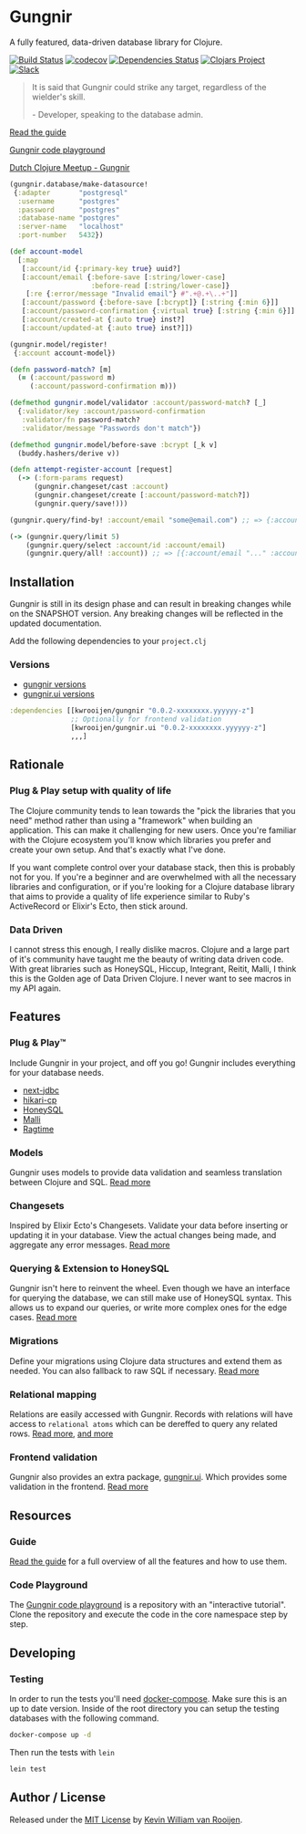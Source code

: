 # Gungnir

A fully featured, data-driven database library for Clojure.

[![Build Status](https://github.com/kwrooijen/gungnir/actions/workflows/test.yml/badge.svg)](https://github.com/kwrooijen/gungnir/actions/workflows/test.yml)
[![codecov](https://codecov.io/gh/kwrooijen/gungnir/branch/master/graph/badge.svg)](https://codecov.io/gh/kwrooijen/gungnir)
[![Dependencies Status](https://versions.deps.co/kwrooijen/gungnir/status.svg)](https://versions.deps.co/kwrooijen/gungnir)
[![Clojars Project](https://img.shields.io/clojars/v/kwrooijen/gungnir.svg)](https://clojars.org/kwrooijen/gungnir)
[![Slack](https://img.shields.io/badge/clojurians-gungnir-blue.svg?logo=slack)](https://clojurians.slack.com/messages/gungnir/)

> It is said that Gungnir could strike any target, regardless of the wielder's
> skill.
>
> \- Developer, speaking to the database admin.

[Read the guide](https://kwrooijen.github.io/gungnir/guide.html)

[Gungnir code playground](https://github.com/kwrooijen/gungnir-playground)

[Dutch Clojure Meetup - Gungnir](https://www.youtube.com/watch?v=9Sr_-Vk9wBw)

```clojure
(gungnir.database/make-datasource!
 {:adapter       "postgresql"
  :username      "postgres"
  :password      "postgres"
  :database-name "postgres"
  :server-name   "localhost"
  :port-number   5432})

(def account-model
  [:map
   [:account/id {:primary-key true} uuid?]
   [:account/email {:before-save [:string/lower-case]
                    :before-read [:string/lower-case]}
    [:re {:error/message "Invalid email"} #".+@.+\..+"]]
   [:account/password {:before-save [:bcrypt]} [:string {:min 6}]]
   [:account/password-confirmation {:virtual true} [:string {:min 6}]]
   [:account/created-at {:auto true} inst?]
   [:account/updated-at {:auto true} inst?]])

(gungnir.model/register!
 {:account account-model})

(defn password-match? [m]
  (= (:account/password m)
     (:account/password-confirmation m)))

(defmethod gungnir.model/validator :account/password-match? [_]
  {:validator/key :account/password-confirmation
   :validator/fn password-match?
   :validator/message "Passwords don't match"})

(defmethod gungnir.model/before-save :bcrypt [_k v]
  (buddy.hashers/derive v))

(defn attempt-register-account [request]
  (-> (:form-params request)
      (gungnir.changeset/cast :account)
      (gungnir.changeset/create [:account/password-match?])
      (gungnir.query/save!)))

(gungnir.query/find-by! :account/email "some@email.com") ;; => {:account/email "some@email.com",,,}

(-> (gungnir.query/limit 5)
    (gungnir.query/select :account/id :account/email)
    (gungnir.query/all! :account)) ;; => [{:account/email "..." :account/id "..."},,,]
```

## Installation

Gungnir is still in its design phase and can result in breaking changes while on
the SNAPSHOT version. Any breaking changes will be reflected in the updated
documentation.

Add the following dependencies to your `project.clj`

### Versions
* [gungnir versions](http://repo.clojars.org/kwrooijen/gungnir/0.0.2-SNAPSHOT/)
* [gungnir.ui versions](http://repo.clojars.org/kwrooijen/gungnir.ui/0.0.2-SNAPSHOT/)

```clojure
:dependencies [[kwrooijen/gungnir "0.0.2-xxxxxxxx.yyyyyy-z"]
               ;; Optionally for frontend validation
               [kwrooijen/gungnir.ui "0.0.2-xxxxxxxx.yyyyyy-z"]
               ,,,]
```

## Rationale

### Plug & Play setup with quality of life

The Clojure community tends to lean towards the "pick the libraries that you
need" method rather than using a "framework" when building an application. This
can make it challenging for new users. Once you're familiar with the Clojure
ecosystem you'll know which libraries you prefer and create your own setup. And
that's exactly what I've done.

If you want complete control over your database stack, then this is probably not
for you. If you're a beginner and are overwhelmed with all the necessary
libraries and configuration, or if you're looking for a Clojure database library
that aims to provide a quality of life experience similar to Ruby's ActiveRecord
or Elixir's Ecto, then stick around.

### Data Driven

I cannot stress this enough, I really dislike macros. Clojure and a large part
of it's community have taught me the beauty of writing data driven code. With
great libraries such as HoneySQL, Hiccup, Integrant, Reitit, Malli, I think this
is the Golden age of Data Driven Clojure. I never want to see macros in my API
again.

## Features

### Plug & Play™

Include Gungnir in your project, and off you go! Gungnir includes everything for
your database needs.

* [next-jdbc](https://github.com/seancorfield/next-jdbc)
* [hikari-cp](https://github.com/brettwooldridge/HikariCP)
* [HoneySQL](https://github.com/seancorfield/honeysql)
* [Malli](https://github.com/metosin/malli)
* [Ragtime](https://github.com/weavejester/ragtime)

### Models

Gungnir uses models to provide data validation and seamless translation between
Clojure and SQL. [Read more](https://kwrooijen.github.io/gungnir/model.html)

### Changesets

Inspired by Elixir Ecto's Changesets. Validate your data before inserting or
updating it in your database. View the actual changes being made, and aggregate
any error messages. [Read
more](https://kwrooijen.github.io/gungnir/changeset.html)

### Querying & Extension to HoneySQL

Gungnir isn't here to reinvent the wheel. Even though we have an interface for
querying the database, we can still make use of HoneySQL syntax. This allows us
to expand our queries, or write more complex ones for the edge cases. [Read
more](https://kwrooijen.github.io/gungnir/query.html)

### Migrations

Define your migrations using Clojure data structures and extend them as
needed. You can also fallback to raw SQL if necessary. [Read
more](https://kwrooijen.github.io/gungnir/migrations.html)

### Relational mapping

Relations are easily accessed with Gungnir. Records with relations will have
access to `relational atoms` which can be dereffed to query any related
rows. [Read
more](https://kwrooijen.github.io/gungnir/model.html#model-relation-definitions),
[and more](https://kwrooijen.github.io/gungnir/query.html#querying-relations)

### Frontend validation

Gungnir also provides an extra package,
[gungnir.ui](https://github.com/kwrooijen/gungnir.ui). Which provides some
validation in the frontend. [Read
more](https://kwrooijen.github.io/gungnir/ui.html)

## Resources

### Guide

[Read the guide](https://kwrooijen.github.io/gungnir/guide.html) for a full
overview of all the features and how to use them.

### Code Playground

The [Gungnir code playground](https://github.com/kwrooijen/gungnir-playground)
is a repository with an "interactive tutorial". Clone the repository and execute
the code in the core namespace step by step.

## Developing

### Testing

In order to run the tests you'll need
[docker-compose](https://docs.docker.com/compose/compose-file/). Make sure this
is an up to date version. Inside of the root directory you can setup the testing
databases with the following command.

```sh
docker-compose up -d
```

Then run the tests with `lein`

```sh
lein test
```

## Author / License

Released under the [MIT License] by [Kevin William van Rooijen].

[Kevin William van Rooijen]: https://twitter.com/kwrooijen

[MIT License]: https://github.com/kwrooijen/gungnir/blob/master/LICENSE
